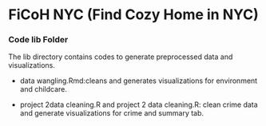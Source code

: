 # FiCoH NYC (Find Cozy Home in NYC)

### Code lib Folder

The lib directory contains codes to generate preprocessed data and visualizations.

+ data wangling.Rmd:cleans and generates visualizations for environment and childcare.

+ project 2data cleaning.R and project 2 data cleaning.R: clean crime data and generate visualizations for crime and summary tab.

